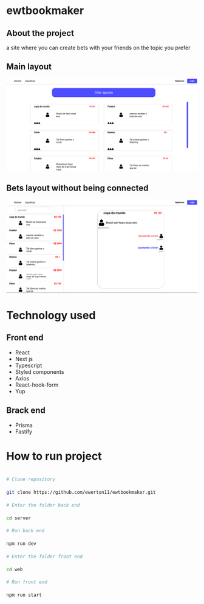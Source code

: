 # ewtbookmaker

## About the project

a site where you can create bets with your friends on the topic you prefer

## Main layout

![alt text](https://github.com/ewerton11/assets/blob/main/ewtbookmaker/bookmakerhome.png)

## Bets layout without being connected

![alt text](https://github.com/ewerton11/assets/blob/main/ewtbookmaker/bookmakerbets.png)

# Technology used

## Front end

- React
- Next js
- Typescript
- Styled components
- Axios
- React-hook-form
- Yup

## Brack end

- Prisma
- Fastify

# How to run project

```bash

# Clone repository

git clone https://github.com/ewerton11/ewtbookmaker.git

# Enter the folder back end

cd server

# Run back end

npm run dev

# Enter the folder front end

cd web

# Run front end

npm run start
